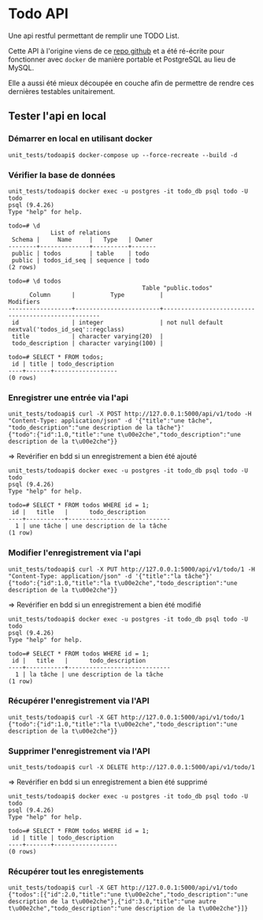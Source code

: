 # Todo API

Une api restful permettant de remplir une TODO List.

Cette API à l'origine viens de ce [repo github](https://github.com/paulodhiambo/flaskcrudapi) et a été ré-écrite pour fonctionner avec `docker` de manière portable et PostgreSQL au lieu de MySQL.

Elle a aussi été mieux découpée en couche afin de permettre de rendre ces dernières testables unitairement.

## Tester l'api en local

### Démarrer en local en utilisant docker

```shell
unit_tests/todoapi$ docker-compose up --force-recreate --build -d
```

### Vérifier la base de données

```shell
unit_tests/todoapi$ docker exec -u postgres -it todo_db psql todo -U todo
psql (9.4.26)
Type "help" for help.

todo=# \d
            List of relations
 Schema |     Name     |   Type   | Owner 
--------+--------------+----------+-------
 public | todos        | table    | todo
 public | todos_id_seq | sequence | todo
(2 rows)

todo=# \d todos
                                      Table "public.todos"
      Column      |          Type          |                     Modifiers                      
------------------+------------------------+----------------------------------------------------
 id               | integer                | not null default nextval('todos_id_seq'::regclass)
 title            | character varying(20)  | 
 todo_description | character varying(100) | 

todo=# SELECT * FROM todos;
 id | title | todo_description 
----+-------+------------------
(0 rows)
```

### Enregistrer une entrée via l'api

```shell
unit_tests/todoapi$ curl -X POST http://127.0.0.1:5000/api/v1/todo -H "Content-Type: application/json" -d '{"title":"une tâche", "todo_description":"une description de la tâche"}'
{"todo":{"id":1.0,"title":"une t\u00e2che","todo_description":"une description de la t\u00e2che"}}
```

=> Revérifier en bdd si un enregistrement a bien été ajouté

```shell
unit_tests/todoapi$ docker exec -u postgres -it todo_db psql todo -U todo
psql (9.4.26)
Type "help" for help.

todo=# SELECT * FROM todos WHERE id = 1;
 id |   title   |      todo_description       
----+-----------+-----------------------------
  1 | une tâche | une description de la tâche
(1 row)
```

### Modifier l'enregistrement via l'api

```shell
unit_tests/todoapi$ curl -X PUT http://127.0.0.1:5000/api/v1/todo/1 -H "Content-Type: application/json" -d '{"title":"la tâche"}'
{"todo":{"id":1.0,"title":"la t\u00e2che","todo_description":"une description de la t\u00e2che"}}
```

=> Revérifier en bdd si un enregistrement a bien été modifié

```shell
unit_tests/todoapi$ docker exec -u postgres -it todo_db psql todo -U todo
psql (9.4.26)
Type "help" for help.

todo=# SELECT * FROM todos WHERE id = 1;
 id |   title   |      todo_description       
----+-----------+-----------------------------
  1 | la tâche | une description de la tâche
(1 row)
```

### Récupérer l'enregistrement via l'API

```shell
unit_tests/todoapi$ curl -X GET http://127.0.0.1:5000/api/v1/todo/1
{"todo":{"id":1.0,"title":"la t\u00e2che","todo_description":"une description de la t\u00e2che"}}
```

### Supprimer l'enregistrement via l'API

```shell
unit_tests/todoapi$ curl -X DELETE http://127.0.0.1:5000/api/v1/todo/1
```

=> Revérifier en bdd si un enregistrement a bien été supprimé

```shell
unit_tests/todoapi$ docker exec -u postgres -it todo_db psql todo -U todo
psql (9.4.26)
Type "help" for help.

todo=# SELECT * FROM todos WHERE id = 1;
 id | title | todo_description 
----+-------+------------------
(0 rows)
```

### Récupérer tout les enregistements

```shell
unit_tests/todoapi$ curl -X GET http://127.0.0.1:5000/api/v1/todo
{"todos":[{"id":2.0,"title":"une t\u00e2che","todo_description":"une description de la t\u00e2che"},{"id":3.0,"title":"une autre t\u00e2che","todo_description":"une description de la t\u00e2che"}]}
```

